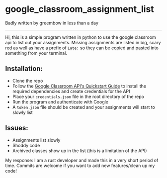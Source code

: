 # google_classroom_assignment_list
Badly written by greembow in less than a day

---
Hi, this is a simple program written in python to use the google classroom api to list out your assignments. Missing assignments are listed in big, scary red as well as have a prefix of `Late:` so they can be copied and pasted into something from your terminal.

## Installation:
- Clone the repo
- Follow the [Google Classroom API's Quickstart Guide](https://developers.google.com/classroom/quickstart/python#prerequisites) to install the required dependencies and create credentials for the API
- Place your `credentials.json` file in the root directory of the repo
- Run the program and authenticate with Google
- A `token.json` file should be created and your assignments will start to slowly list

## Issues:
- Assignments list slowly
- Shoddy code
- Archived classes show up in the list (this is a limitation of the API)

My response: I am a rust developer and made this in a very short period of time. Commits are welcome if you want to add new features/clean up my code!